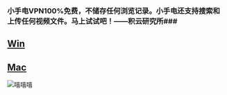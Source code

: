 ### 小手电VPN100%免费，不储存任何浏览记录。小手电还支持搜索和上传任何视频文件。马上试试吧！——积云研究所###

## [Win](https://raw.githubusercontent.com/xiaoshoudian/xiazai/main/beam-installer.exe)
## [Mac](https://raw.githubusercontent.com/xiaoshoudian/xiazai/main/beam-installer.dmg)
![嘻嘻嘻](https://xn--wcso9o.xn--fiqs8s/images/downloadc89ee1d136e13cf6.jpg "嘻嘻嘻")

